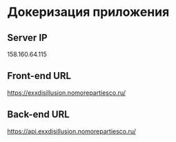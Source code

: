 # Докеризация приложения

## Server IP
158.160.64.115

## Front-end URL
https://exxdisillusion.nomorepartiesco.ru/

## Back-end URL
https://api.exxdisillusion.nomorepartiesco.ru/
